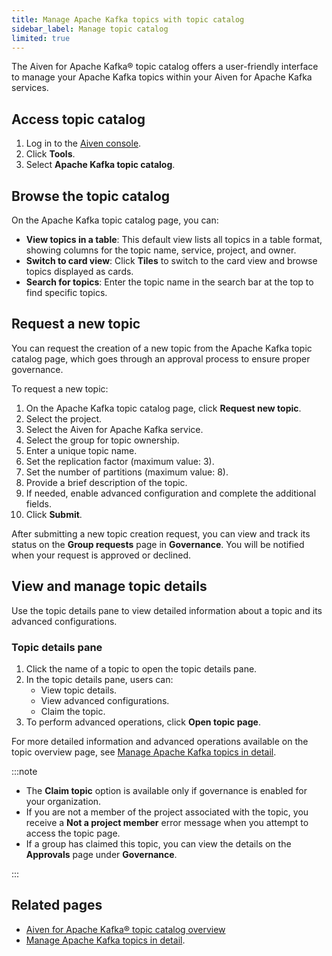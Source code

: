```yaml
---
title: Manage Apache Kafka topics with topic catalog
sidebar_label: Manage topic catalog
limited: true
---
```


The Aiven for Apache Kafka® topic catalog offers a user-friendly interface to manage your Apache Kafka topics within your Aiven for Apache Kafka services.

## Access topic catalog

1. Log in to the [Aiven console](https://console.aiven.io/).
1. Click **Tools**.
1. Select **Apache Kafka topic catalog**.

## Browse the topic catalog

On the Apache Kafka topic catalog page, you can:

- **View topics in a table**: This default view lists all topics in a table format, showing columns
  for the topic name, service, project, and owner.
- **Switch to card view**: Click **Tiles** to switch to the card view and browse topics displayed
  as cards.
- **Search for topics**: Enter the topic name in the search bar at the top
  to find specific topics.

## Request a new topic

You can request the creation of a new topic from the Apache Kafka topic catalog page,
which goes through an approval process to ensure proper governance.

To request a new topic:

1. On the Apache Kafka topic catalog page, click **Request new topic**.
1. Select the project.
1. Select the Aiven for Apache Kafka service.
1. Select the group for topic ownership.
1. Enter a unique topic name.
1. Set the replication factor (maximum value: 3).
1. Set the number of partitions (maximum value: 8).
1. Provide a brief description of the topic.
1. If needed, enable advanced configuration and complete the additional fields.
1. Click **Submit**.

After submitting a new topic creation request, you can view and track its status on the
**Group requests** page in **Governance**. You will be notified when your request is
approved or declined.

## View and manage topic details

Use the topic details pane to view detailed information about a topic and
its advanced configurations.

### Topic details pane

1. Click the name of a topic to open the topic details pane.
1. In the topic details pane, users can:
   - View topic details.
   - View advanced configurations.
   - Claim the topic.
1. To perform advanced operations, click **Open topic page**.

For more detailed information and advanced operations available on the
topic overview page, see [Manage Apache Kafka topics in detail](/docs/products/kafka/howto/manage-topics-details).

:::note

- The **Claim topic** option is available only if governance is enabled for your organization.
- If you are not a member of the project associated with the topic, you receive a
  **Not a project member** error message when you attempt to access the topic page.
- If a group has claimed this topic, you can view the details on the **Approvals** page
  under **Governance**.

:::

## Related pages

- [Aiven for Apache Kafka® topic catalog overview](/docs/products/kafka/concepts/topic-catalog-overview)
- [Manage Apache Kafka topics in detail](/docs/products/kafka/howto/manage-topics-details).
